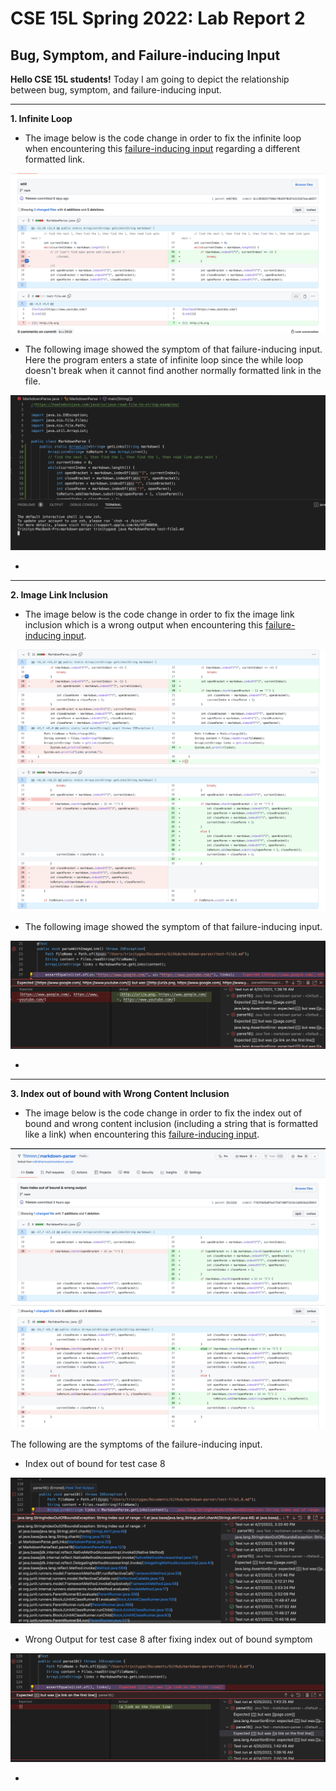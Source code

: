 # CSE 15L Spring 2022: Lab Report 2
## Bug, Symptom, and Failure-inducing Input

**Hello CSE 15L students!** Today I am going to depict the relationship between bug, symptom, and failure-inducing input. 

---

**1. Infinite Loop**
- The image below is the code change in order to fix the infinite loop when encountering this [failure-inducing input](https://github.com/Trinnnn/markdown-parser/blob/main/test-file2.md?plain=1) regarding a different formatted link.

![image](8.png)

- The following image showed the symptom of that failure-inducing input. Here the program enters a state of infinite loop since the while loop doesn't break when it cannot find another normally formatted link in the file. 

![image](11.png)

- 

---

**2. Image Link Inclusion**
- The image below is the code change in order to fix the image link inclusion which is a wrong output when encountering this [failure-inducing input](https://github.com/Trinnnn/markdown-parser/blob/main/test-file3.md?plain=1).

![image](10.png)
![image](9.png)

 
- The following image showed the symptom of that failure-inducing input.

![image](ImageLink.png)

- 

---

**3. Index out of bound with Wrong Content Inclusion**
- The image below is the code change in order to fix the index out of bound and wrong content inclusion (including a string that is formatted like a link) when encountering this [failure-inducing input](https://github.com/Trinnnn/markdown-parser/blob/main/test-file1.8.md?plain=1).

![image](7.png)
![image](12.png)


The following are the symptoms of the failure-inducing input.
- Index out of bound for test case 8

![image](IndexOutofBound.png)

- Wrong Output for test case 8 after fixing index out of bound symptom

![image](WrongOutput.png)

- 


